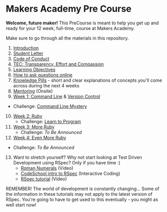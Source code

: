 # Makers Academy Pre Course

**Welcome, future maker!** This PreCourse is meant to help you get up and ready for your 12 week, full-time, course at Makers Academy.

Make sure to go through all the materials in this repository.

1. [Introduction](introduction.md)
2. [Student Letter](student_letter.md)
3. [Code of Conduct](http://www.makersacademy.com/code-of-conduct/)
4. [TEC: Transparency, Effort and Compassion](tec.md)
5. [Learning Objectives](learning_objectives.md)
6. [How to ask questions online](how_to_ask_questions_online.md)
7. [Knowledge Pills](pills.md) - short and clear explanations of concepts you'll come across during the next 4 weeks
8. [Mentoring](mentoring.md) (Onsite)
9. [Week 1: Command Line](command_line.md) & [Version Control](version_control.md)
  - Challenge: [Command Line Mystery](https://github.com/makersacademy/clmystery)
10. [Week 2: Ruby](ruby.md)
    - Challenge: [Learn to Program](https://github.com/makersacademy/learn_to_program)
11. [Week 3: More Ruby](ruby.md)
    - Challenge: *To Be Announced*
12. [Week 4: Even More Ruby](ruby.md)
  - Challenge: *To Be Announced*
13. Want to stretch yourself? Why not start looking at Test Driven Development using RSpec? Only if you have time :)
    - [Roman Numerals](https://www.youtube.com/watch?v=b0A6OKHtez4) (Video)
    - [CodeSchool intro to RSpec](http://rspec.codeschool.com/levels/1) (Interactive Coding)
    - [RSpec tutorial](https://www.youtube.com/watch?v=JhR9Ib1Ylb8&feature=relmfu) (Video)

  REMEMBER! The world of development is constantly changing... Some of the information in these tutorials may not apply to the latest version of RSpec. You're going to have to get used to this eventually - you might as well start now!
